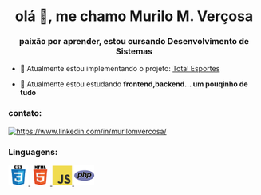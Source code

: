 <h1 align="center">olá 👋, me chamo Murilo M. Verçosa</h1>
<h3 align="center">paixão por aprender, estou cursando Desenvolvimento de Sistemas</h3>

- 🔭 Atualmente estou implementando o projeto: [Total Esportes](https://github.com/MuriloVercosa01/pwII-projeto-total_esporte-)

- 🌱 Atualmente estou estudando **frontend,backend... um pouqinho de tudo**

<h3 align="left">contato:</h3>
<p align="left">
<a href="https://linkedin.com/in/murilomvercosa/" target="blank"><img align="center" src="https://raw.githubusercontent.com/rahuldkjain/github-profile-readme-generator/master/src/images/icons/Social/linked-in-alt.svg" alt="https://www.linkedin.com/in/murilomvercosa/" height="30" width="40" /></a>
</p>

<h3 align="left">Linguagens:</h3>
<p align="left"> <a href="https://www.w3schools.com/css/" target="_blank" rel="noreferrer"> <img src="https://raw.githubusercontent.com/devicons/devicon/master/icons/css3/css3-original-wordmark.svg" alt="css3" width="40" height="40"/> </a> <a href="https://www.w3.org/html/" target="_blank" rel="noreferrer"> <img src="https://raw.githubusercontent.com/devicons/devicon/master/icons/html5/html5-original-wordmark.svg" alt="html5" width="40" height="40"/> </a> <a href="https://developer.mozilla.org/en-US/docs/Web/JavaScript" target="_blank" rel="noreferrer"> <img src="https://raw.githubusercontent.com/devicons/devicon/master/icons/javascript/javascript-original.svg" alt="javascript" width="40" height="40"/> </a> <a href="https://www.php.net" target="_blank" rel="noreferrer"> <img src="https://raw.githubusercontent.com/devicons/devicon/master/icons/php/php-original.svg" alt="php" width="40" height="40"/> </a> </p>

